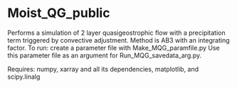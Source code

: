 # Moist_QG_public

Performs a simulation of 2 layer quasigeostrophic flow with a precipitation term triggered by convective adjustment. Method is AB3 with an integrating factor. 
To run: create a parameter file with Make_MQG_paramfile.py
Use this parameter file as an argument for Run_MQG_savedata_arg.py.

Requires: numpy, xarray and all its dependencies, matplotlib, and scipy.linalg
